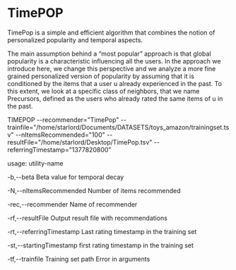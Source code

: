 # TimePOP
TimePop is a simple and efficient algorithm that combines the notion of personalized popularity and temporal aspects. 

The main assumption behind a “most popular” approach is that global popularity is a characteristic influencing all the users.
In the approach we introduce here, we change this perspective and we analyze a more fine grained personalized version of  popularity by assuming that it is conditioned by the items that a user u already experienced in the past. To this extent, we look at a specific class of neighbors, that we name Precursors, defined as the users who already rated the same items of u in the past.

TIMEPOP
--recommender="TimePop" --trainfile="/home/starlord/Documents/DATASETS/toys_amazon/trainingset.tsv" --nItemsRecommended="100" --resultFile="/home/starlord/Desktop/TimePop.tsv" --referringTimestamp="1377820800" 

usage: utility-name

 -b,--beta <arg>                  Beta value for temporal decay
 
 -N,--nItemsRecommended <arg>     Number of items recommended
 
 -rec,--recommender <arg>         Name of recommender
 
 -rf,--resultFile <arg>           Output result file with recommendations
 
 -rt,--referringTimestamp <arg>   Last rating timestamp in the training set
 
 -st,--startingTimestamp <arg>    first rating timestamp in the training set
 
 -tf,--trainfile <arg>            Training set path Error in arguments

